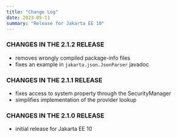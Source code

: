 ```yaml
---
title: "Change Log"
date: 2023-05-11
summary: "Release for Jakarta EE 10"
---
```


### CHANGES IN THE 2.1.2 RELEASE

* removes wrongly compiled package-info files
* fixes an example in `jakarta.json.JsonParser` javadoc

### CHANGES IN THE 2.1.1 RELEASE

* fixes access to system property through the SecurityManager
* simplifies implementation of the provider lookup

### CHANGES IN THE 2.1.0 RELEASE

* initial release for Jakarta EE 10